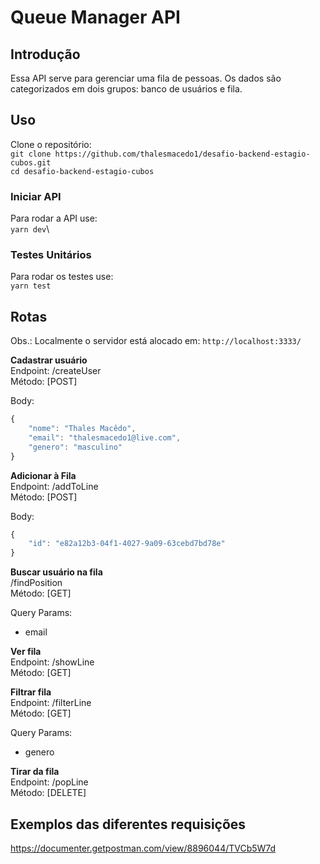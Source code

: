 # Queue Manager API

## Introdução
Essa API serve para gerenciar uma fila de pessoas. Os dados são categorizados em dois grupos: banco de usuários e fila.

## Uso
Clone o repositório:\
`git clone https://github.com/thalesmacedo1/desafio-backend-estagio-cubos.git`\
`cd desafio-backend-estagio-cubos`

### Iniciar API
Para rodar a API use:\
`yarn dev`\
### Testes Unitários
Para rodar os testes use:\
`yarn test`

## Rotas
Obs.: Localmente o servidor está alocado em:
`http://localhost:3333/`

<b>Cadastrar usuário</b>\
Endpoint: /createUser\
Método: [POST]

Body:
```javascript
{
    "nome": "Thales Macêdo",
    "email": "thalesmacedo1@live.com",
    "genero": "masculino"
}
```

<b>Adicionar à Fila</b>\
Endpoint: /addToLine\
Método: [POST]


Body:
```javascript
{
    "id": "e82a12b3-04f1-4027-9a09-63cebd7bd78e"
}
```

<b>Buscar usuário na fila</b>\
/findPosition\
Método: [GET]

Query Params:
  - email

<b>Ver fila</b>\
Endpoint: /showLine\
Método: [GET]


<b>Filtrar fila</b>\
Endpoint: /filterLine\
Método: [GET]

Query Params:
  - genero

<b>Tirar da fila</b>\
Endpoint: /popLine\
Método: [DELETE]

## Exemplos das diferentes requisições 

https://documenter.getpostman.com/view/8896044/TVCb5W7d